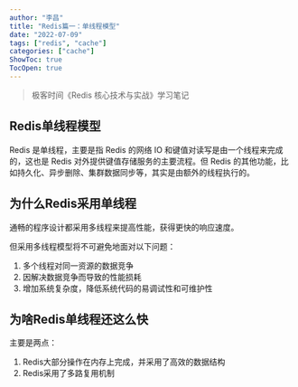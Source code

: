 ```yaml
---
author: "李昌"
title: "Redis篇一：单线程模型"
date: "2022-07-09"
tags: ["redis", "cache"]
categories: ["cache"]
ShowToc: true
TocOpen: true
---
```


> 极客时间《Redis 核心技术与实战》学习笔记

## Redis单线程模型

Redis 是单线程，主要是指 Redis 的网络 IO 和键值对读写是由一个线程来完成的，这也是 Redis 对外提供键值存储服务的主要流程。但 Redis 的其他功能，比如持久化、异步删除、集群数据同步等，其实是由额外的线程执行的。


## 为什么Redis采用单线程

通畅的程序设计都采用多线程来提高性能，获得更快的响应速度。

但采用多线程模型将不可避免地面对以下问题：
1. 多个线程对同一资源的数据竞争
2. 因解决数据竞争而导致的性能损耗
3. 增加系统复杂度，降低系统代码的易调试性和可维护性

## 为啥Redis单线程还这么快

主要是两点：
1. Redis大部分操作在内存上完成，并采用了高效的数据结构
2. Redis采用了多路复用机制

